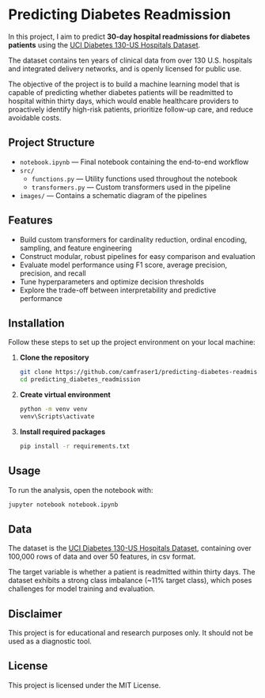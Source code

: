 # Predicting Diabetes Readmission

In this project, I aim to predict **30-day hospital readmissions for diabetes patients** using the [UCI Diabetes 130-US Hospitals Dataset](https://archive.ics.uci.edu/dataset/296/diabetes+130-us+hospitals+for+years+1999-2008).

The dataset contains ten years of clinical data from over 130 U.S. hospitals and integrated delivery networks, and is openly licensed for public use.

The objective of the project is to build a machine learning model that is capable of predicting whether diabetes patients will be readmitted to hospital within thirty days, which would enable healthcare providers to proactively identify high-risk patients, prioritize follow-up care, and reduce avoidable costs.

## Project Structure

- `notebook.ipynb` — Final notebook containing the end-to-end workflow
- `src/`
  - `functions.py` — Utility functions used throughout the notebook
  - `transformers.py` — Custom transformers used in the pipeline
- `images/` — Contains a schematic diagram of the pipelines

## Features 

- Build custom transformers for cardinality reduction, ordinal encoding, sampling, and feature engineering
- Construct modular, robust pipelines for easy comparison and evaluation
- Evaluate model performance using F1 score, average precision, precision, and recall
- Tune hyperparameters and optimize decision thresholds
- Explore the trade-off between interpretability and predictive performance


## Installation

Follow these steps to set up the project environment on your local machine:

1. **Clone the repository**

    ```bash
    git clone https://github.com/camfraser1/predicting-diabetes-readmission.git
    cd predicting_diabetes_readmission
    ```

2. **Create virtual environment**

    ```bash
    python -m venv venv
    venv\Scripts\activate
    ```

3. **Install required packages**

    ```bash
    pip install -r requirements.txt
    ```

## Usage

To run the analysis, open the notebook with:

```bash
jupyter notebook notebook.ipynb
```


## Data

The dataset is the [UCI Diabetes 130-US Hospitals Dataset](https://archive.ics.uci.edu/dataset/296/diabetes+130-us+hospitals+for+years+1999-2008), containing over 100,000 rows of data and over 50 features, in csv format. 

The target variable is whether a patient is readmitted within thirty days. The dataset exhibits a strong class imbalance (~11% target class), which poses challenges for model training and evaluation. 



## Disclaimer
This project is for educational and research purposes only. It should not be used as a diagnostic tool. 

## License
This project is licensed under the MIT License.